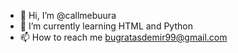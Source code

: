 - 👋 Hi, I’m @callmebuura
- 🌱 I’m currently learning HTML and Python
- 📫 How to reach me bugratasdemir99@gmail.com

<!---
callmebuura/callmebuura is a ✨ special ✨ repository because its `README.md` (this file) appears on your GitHub profile.
You can click the Preview link to take a look at your changes.
--->
